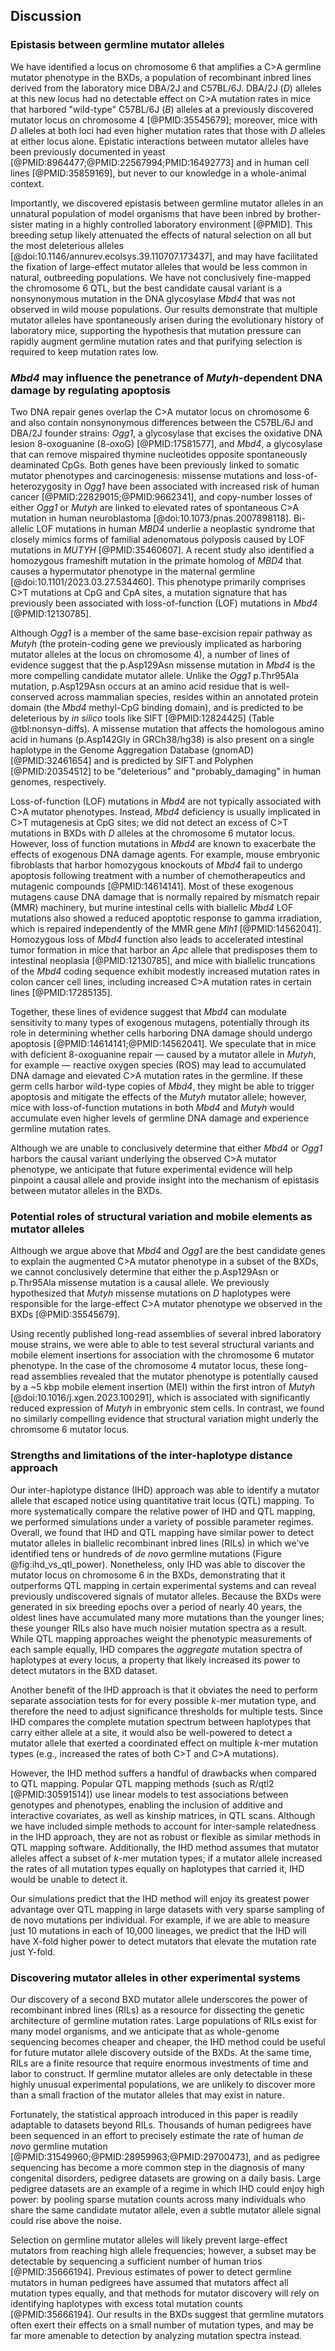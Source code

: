 ## Discussion

### Epistasis between germline mutator alleles

We have identified a locus on chromosome 6 that amplifies a C>A germline mutator phenotype in the BXDs, a population of recombinant inbred lines derived from the laboratory mice DBA/2J and C57BL/6J. 
DBA/2J (*D*) alleles at this new locus had no detectable effect on C>A mutation rates in mice that harbored "wild-type" C57BL/6J (*B*) alleles at a previously discovered mutator locus on chromosome 4 [@PMID:35545679]; moreover, mice with *D* alleles at both loci had even higher mutation rates that those with *D* alleles at either locus alone. 
Epistatic interactions between mutator alleles have been previously documented in yeast [@PMID:8964477;@PMID:22567994;PMID:16492773] and in human cell lines [@PMID:35859169], but never to our knowledge in a whole-animal context. 

Importantly, we discovered epistasis between germline mutator alleles in an unnatural population of model organisms that have been inbred by brother-sister mating in a highly controlled laboratory environment [@PMID]. 
This breeding setup likely attenuated the effects of natural selection on all but the most deleterious alleles [@doi:10.1146/annurev.ecolsys.39.110707.173437], and may have facilitated the fixation of large-effect mutator alleles that would be less common in natural, outbreeding populations. 
We have not conclusively fine-mapped the chromosome 6 QTL, but the best candidate causal variant is a nonsynonymous mutation in the DNA glycosylase *Mbd4* that was not observed in wild mouse populations. 
Our results demonstrate that multiple mutator alleles have spontaneously arisen during the evolutionary history of laboratory mice, supporting the hypothesis that mutation pressure can rapidly augment germline mutation rates and that purifying selection is required to keep mutation rates low. 

### *Mbd4* may influence the penetrance of *Mutyh*-dependent DNA damage by regulating apoptosis

Two DNA repair genes overlap the C>A mutator locus on chromosome 6 and also contain nonsynonymous differences between the C57BL/6J and DBA/2J founder strains: *Ogg1*, a glycosylase that excises the oxidative DNA lesion 8-oxoguanine (8-oxoG) [@PMID:17581577], and *Mbd4*, a glycosylase that can remove mispaired thymine nucleotides opposite spontaneously deaminated CpGs. 
Both genes have been previously linked to somatic mutator phenotypes and carcinogenesis: missense mutations and loss-of-heterozygosity in *Ogg1* have been associated with increased risk of human cancer [@PMID:22829015;@PMID:9662341], and copy-number losses of either *Ogg1* or *Mutyh* are linked to elevated rates of spontaneous C>A mutation in human neuroblastoma [@doi:10.1073/pnas.2007898118]. 
Bi-allelic LOF mutations in human *MBD4* underlie a neoplastic syndrome that closely mimics forms of familial adenomatous polyposis caused by LOF mutations in *MUTYH* [@PMID:35460607]. 
A recent study also identified a homozygous frameshift mutation in the primate homolog of *MBD4* that causes a hypermutator phenotype in the maternal germline [@doi:10.1101/2023.03.27.534460].
This phenotype primarily comprises C>T mutations at CpG and CpA sites, a mutation signature that has previously been associated with loss-of-function (LOF) mutations in *Mbd4* [@PMID:12130785]. 

Although *Ogg1* is a member of the same base-excision repair pathway as *Mutyh* (the protein-coding gene we previously implicated as harboring mutator alleles at the locus on chromosome 4), a number of lines of evidence suggest that the p.Asp129Asn missense mutation in *Mbd4* is the more compelling candidate mutator allele. 
Unlike the *Ogg1* p.Thr95Ala mutation, p.Asp129Asn occurs at an amino acid residue that is well-conserved across mammalian species, resides within an annotated protein domain (the *Mbd4* methyl-CpG binding domain), and is predicted to be deleterious by *in silico* tools like SIFT [@PMID:12824425] (Table @tbl:nonsyn-diffs). 
A missense mutation that affects the homologous amino acid in humans (p.Asp142Gly in GRCh38/hg38) is also present on a single haplotype in the Genome Aggregation Database (gnomAD) [@PMID:32461654] and is predicted by SIFT and Polyphen [@PMID:20354512] to be "deleterious" and "probably_damaging" in human genomes, respectively. 

Loss-of-function (LOF) mutations in *Mbd4* are not typically associated with C>A mutator phenotypes. 
Instead, *Mbd4* deficiency is usually implicated in C>T mutagenesis at CpG sites; we did not detect an excess of C>T mutations in BXDs with *D* alleles at the chromosome 6 mutator locus.
However, loss of function mutations in *Mbd4* are known to exacerbate the effects of exogenous DNA damage agents.
For example, mouse embryonic fibroblasts that harbor homozygous knockouts of *Mbd4* fail to undergo apoptosis following treatment with a number of chemotherapeutics and mutagenic compounds [@PMID:14614141]. 
Most of these exogenous mutagens cause DNA damage that is normally repaired by mismatch repair (MMR) machinery, but murine intestinal cells with biallelic *Mbd4* LOF mutations also showed a reduced apoptotic response to gamma irradiation, which is repaired independently of the MMR gene *Mlh1* [@PMID:14562041]. 
Homozygous loss of *Mbd4* function also leads to accelerated intestinal tumor formation in mice that harbor an *Apc* allele that predisposes them to intestinal neoplasia [@PMID:12130785], and mice with biallelic truncations of the *Mbd4* coding sequence exhibit modestly increased mutation rates in colon cancer cell lines, including increased C>A mutation rates in certain lines [@PMID:17285135].

Together, these lines of evidence suggest that *Mbd4* can modulate sensitivity to many types of exogenous mutagens, potentially through its role in determining whether cells harboring DNA damage should undergo apoptosis [@PMID:14614141;@PMID:14562041]. 
We speculate that in mice with deficient 8-oxoguanine repair &mdash; caused by a mutator allele in *Mutyh*, for example &mdash; reactive oxygen species (ROS) may lead to accumulated DNA damage and elevated C>A mutation rates in the germline. 
If these germ cells harbor wild-type copies of *Mbd4*, they might be able to trigger apoptosis and mitigate the effects of the *Mutyh* mutator allele; however, mice with loss-of-function mutations in both *Mbd4* and *Mutyh* would accumulate even higher levels of germline DNA damage and experience germline mutation rates. 

Although we are unable to conclusively determine that either *Mbd4* or *Ogg1* harbors the causal variant underlying the observed C>A mutator phenotype, we anticipate that future experimental evidence will help pinpoint a causal allele and provide insight into the mechanism of epistasis between mutator alleles in the BXDs.

### Potential roles of structural variation and mobile elements as mutator alleles

Although we argue above that *Mbd4* and *Ogg1* are the best candidate genes to explain the augmented C>A mutator phenotype in a subset of the BXDs, we cannot conclusively determine that either the p.Asp129Asn or p.Thr95Ala missense mutation is a causal allele. 
We previously hypothesized that *Mutyh* missense mutations on *D* haplotypes were responsible for the large-effect C>A mutator phenotype we observed in the BXDs [@PMID:35545679]. 

Using recently published long-read assemblies of several inbred laboratory mouse strains, we were able to able to test several structural variants and 
mobile element insertions for association with the chromosome 6 mutator phenotype. In the case of the chromosome 4 mutator locus, these long-read 
assemblies revealed that the mutator phenotype is potentially caused by a ~5 kbp mobile element insertion (MEI) within the first intron of *Mutyh* 
[@doi:10.1016/j.xgen.2023.100291], which is associated with significantly reduced expression of *Mutyh* in embryonic stem cells. In contrast, we found no similarly compelling evidence that structural variation might underly the chromsome 6 mutator locus. 

### Strengths and limitations of the inter-haplotype distance approach

Our inter-haplotype distance (IHD) approach was able to identify a mutator allele that escaped notice using quantitative trait locus (QTL) mapping. 
To more systematically compare the relative power of IHD and QTL mapping, we performed simulations under a variety of possible parameter regimes. 
Overall, we found that IHD and QTL mapping have similar power to detect mutator alleles in biallelic recombinant inbred lines (RILs) in which we've identified tens or hundreds of *de novo* germline mutations (Figure @fig:ihd_vs_qtl_power).
Nonetheless, only IHD was able to discover the mutator locus on chromosome 6 in the BXDs, demonstrating that it outperforms QTL mapping in certain experimental systems and can reveal previously undiscovered signals of mutator alleles. 
Because the BXDs were generated in six breeding epochs over a period of nearly 40 years, the oldest lines have accumulated many more mutations than the younger lines; these younger RILs also have much noisier mutation spectra as a result.
While QTL mapping approaches weight the phenotypic measurements of each sample equally, IHD compares the *aggregate* mutation spectra of haplotypes at every locus, a property that likely increased its power to detect mutators in the BXD dataset.

Another benefit of the IHD approach is that it obviates the need to perform separate association tests for for every possible $k$-mer mutation type, and therefore the need to adjust significance thresholds for multiple tests.
Since IHD compares the complete mutation spectrum between haplotypes that carry either allele at a site, it would also be well-powered to detect a mutator allele that exerted a coordinated effect on multiple $k$-mer mutation types (e.g., increased the rates of both C>T and C>A mutations). 

However, the IHD method suffers a handful of drawbacks when compared to QTL mapping.
Popular QTL mapping methods (such as R/qtl2 [@PMID:30591514]) use linear models to test associations between genotypes and phenotypes, enabling the inclusion of additive and interactive covariates, as well as kinship matrices, in QTL scans.
Although we have included simple methods to account for inter-sample relatedness in the IHD approach, they are not as robust or flexible as similar methods in QTL mapping software.
Additionally, the IHD method assumes that mutator alleles affect a subset of $k$-mer mutation types; if a mutator allele increased the rates of all mutation types equally on haplotypes that carried it, IHD would be unable to detect it.

Our simulations predict that the IHD method will enjoy its greatest power advantage over QTL mapping in large datasets with very sparse sampling of de novo mutations per individual. For example, if we are able to measure just 10 mutations in each of 10,000 lineages, we predict that the IHD will have X-fold higher power to detect mutators that elevate the mutation rate just Y-fold. 

### Discovering mutator alleles in other experimental systems

Our discovery of a second BXD mutator allele underscores the power of recombinant inbred lines (RILs) as a resource for dissecting the genetic architecture of germline mutation rates. 
Large populations of RILs exist for many model organisms, and we anticipate that as whole-genome sequencing becomes cheaper and cheaper, the IHD method could be useful for future mutator allele discovery outside of the BXDs.
At the same time, RILs are a finite resource that require enormous investments of time and labor to construct. 
If germline mutator alleles are only detectable in these highly unusual experimental populations, we are unlikely to discover more than a small fraction of the mutator alleles that may exist in nature. 

Fortunately, the statistical approach introduced in this paper is readily adaptable to datasets beyond RILs. 
Thousands of human pedigrees have been sequenced in an effort to precisely estimate the rate of human *de novo* germline mutation [@PMID:31549960;@PMID:28959963;@PMID:29700473], and as pedigree sequencing has become a more common step in the diagnosis of many congenital disorders, pedigree datasets are growing on a daily basis. 
Large pedigree datasets are an example of a regime in which IHD could enjoy high power: by pooling sparse mutation counts across many individuals who share the same candidate mutator allele, even a subtle mutator allele signal could rise above the noise.

Selection on germline mutator alleles will likely prevent large-effect mutators from reaching high allele frequencies; however, a subset may be detectable by sequencing a sufficient number of human trios [@PMID:35666194]. 
Previous estimates of power to detect germline mutators in human pedigrees have assumed that mutators affect all mutation types equally, and that methods for mutator discovery will rely on identifying haplotypes with excess total mutation counts [@PMID:35666194]. 
Our results in the BXDs suggest that germline mutators often exert their effects on a small number of mutation types, and may be far more amenable to 
detection by analyzing mutation spectra instead. 